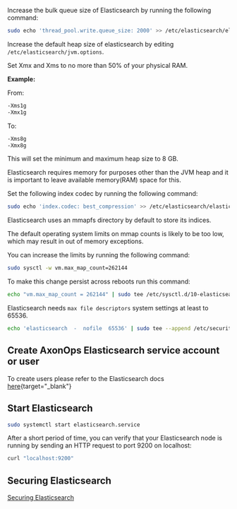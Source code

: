 

Increase the bulk queue size of Elasticsearch by running the following command:

``` bash 
sudo echo 'thread_pool.write.queue_size: 2000' >> /etc/elasticsearch/elasticsearch.yml
```

Increase the default heap size of elasticsearch by editing `/etc/elasticsearch/jvm.options`.

Set Xmx and Xms to no more than 50% of your physical RAM.

**Example:**

From:
``` bash
-Xms1g
-Xmx1g 
```
To: 
``` bash
-Xms8g
-Xmx8g 
```
This will set the minimum and maximum heap size to 8 GB.

 Elasticsearch requires memory for purposes other than the JVM heap and it is important to leave available memory(RAM) space for this.


Set the following index codec by running the following command:

``` bash 
sudo echo 'index.codec: best_compression' >> /etc/elasticsearch/elasticsearch.yml
```

Elasticsearch uses an mmapfs directory by default to store its indices. 

The default operating system limits on mmap counts is likely to be too low, which may result in out of memory exceptions.

You can increase the limits by running the following command:

``` bash 
sudo sysctl -w vm.max_map_count=262144
```

To make this change persist across reboots run this command:

``` bash
echo "vm.max_map_count = 262144" | sudo tee /etc/sysctl.d/10-elasticsearch.conf > /dev/null
```

Elasticsearch needs `max file descriptors` system settings at least to 65536.

``` bash 
echo 'elasticsearch  -  nofile  65536' | sudo tee --append /etc/security/limits.conf > /dev/null
```

## Create AxonOps Elasticsearch service account or user

To create users please refer to the Elasticsearch docs [here](https://www.elastic.co/guide/en/elasticsearch/reference/current/setting-up-authentication.html){target="_blank"}

## Start Elasticsearch

``` bash
sudo systemctl start elasticsearch.service
```

After a short period of time, you can verify that your Elasticsearch node is running by sending an HTTP request to port 9200 on localhost:

``` bash
curl "localhost:9200"
```

## Securing Elasticsearch

[Securing Elasticsearch](./securing_elastic.md)